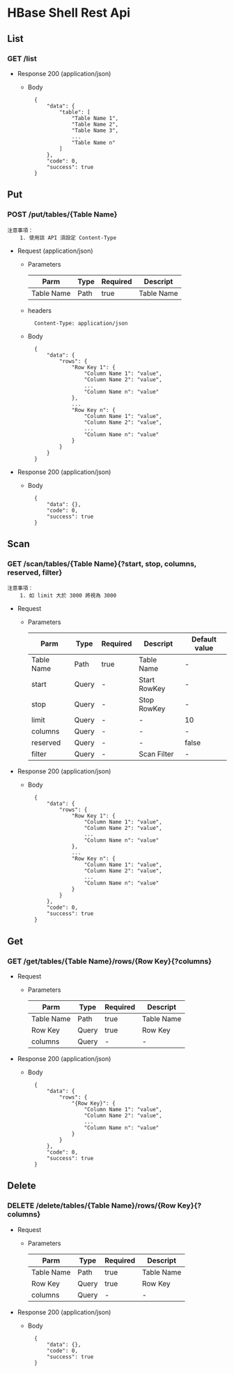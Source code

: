 # HBase Shell Rest Api

## List

### GET /list

* Response 200 (application/json)

	* Body

			{
				"data": {
			    	"table": [
			      		"Table Name 1",
			      		"Table Name 2",
			      		"Table Name 3",
			      		...
			      		"Table Name n"
			    	]
			  	},
			  	"code": 0,
			  	"success": true
			}

## Put

### POST /put/tables/{Table Name}

	注意事項：
		1. 使用該 API 須設定 Content-Type

* Request (application/json)
	* Parameters
	
		| Parm       | Type   | Required | Descript     |
		| ---------- | ------ | -------- | -----------  |
		| Table Name | Path   | true     | Table Name   |
 
	* headers
		
			Content-Type: application/json
		 
	* Body

			{
				"data": {
					"rows": {
						"Row Key 1": {
			      			"Column Name 1": "value",
							"Column Name 2": "value",
			      			...
							"Column Name n": "value"
			    		},
						...
						"Row Key n": {
			      			"Column Name 1": "value",
			      			"Column Name 2": "value",
							...
							"Column Name n": "value"
						}
					}
			  	}
			}

* Response 200 (application/json)

	* Body

			{
				"data": {},
			  	"code": 0,
			  	"success": true
			}

## Scan

### GET /scan/tables/{Table Name}{?start, stop, columns, reserved, filter}

	注意事項：
		1. 如 limit 大於 3000 將視為 3000

* Request
	* Parameters
	
		| Parm       | Type   | Required | Descript     | Default value |
		| ---------- | ------ | -------- | -----------  | ------------- |
		| Table Name | Path   | true     | Table Name   | -             |
		| start      | Query  | -        | Start RowKey | -             |
		| stop       | Query  | -        | Stop RowKey  | -             |
		| limit      | Query  | -        | -            | 10            |
		| columns    | Query  | -        | -            | -             |
		| reserved   | Query  | -        | -            | false         |
		| filter     | Query  | -        | Scan Filter  | -             |
 			
* Response 200 (application/json)

	* Body

			{
				"data": {
					"rows": {
						"Row Key 1": {
			      			"Column Name 1": "value",
							"Column Name 2": "value",
			      			...
							"Column Name n": "value"
			    		},
						...
						"Row Key n": {
			      			"Column Name 1": "value",
			      			"Column Name 2": "value",
							...
							"Column Name n": "value"
						}
					}
			  	},
			  	"code": 0,
			  	"success": true
			}
			
## Get

### GET /get/tables/{Table Name}/rows/{Row Key}{?columns}

* Request
	* Parameters
	
		| Parm       | Type   | Required | Descript     |
		| ---------- | ------ | -------- | -----------  |
		| Table Name | Path   | true     | Table Name   |
		| Row Key    | Query  | true     | Row Key      |
		| columns    | Query  | -        | -            |
 
* Response 200 (application/json)

	* Body

			{
			  	"data": {
					"rows": {
						"{Row Key}": {
			      			"Column Name 1": "value",
							"Column Name 2": "value",
			      			...
							"Column Name n": "value"
			    		}
					}
			  	},
			  	"code": 0,
			  	"success": true
			}

## Delete

### DELETE /delete/tables/{Table Name}/rows/{Row Key}{?columns}

* Request
	* Parameters
	
		| Parm       | Type   | Required | Descript     |
		| ---------- | ------ | -------- | -----------  |
		| Table Name | Path   | true     | Table Name   |
		| Row Key    | Query  | true     | Row Key      |
		| columns    | Query  | -        | -            |
 	
* Response 200 (application/json)

	* Body

			{
				"data": {},
			  	"code": 0,
			  	"success": true
			}